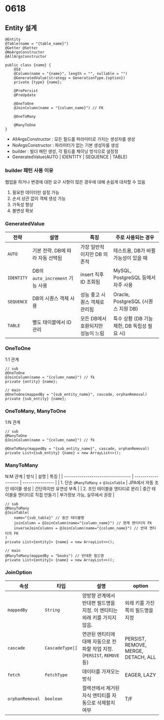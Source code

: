# 0618

## Entity 설계

```
@Entity
@Table(name = "{table_name}")
@Getter @Setter
@NoArgsConstructor
@AllArgsConstructor

public class {name} {
    @Id
    @Column(name = "{name}", length = "", nullable = "")
    @GeneratedValue(strategy = GenerationType.{option})
    private {type} {name};

    @PrePersist
    @PreUpdate

    @OneToOne
    @JoinColumn(name = "{column_name}") // FK

    @OneToMany

    @ManyToOne
}
```

- AllArgsConstructor : 모든 필드를 파라미터로 가지는 생성자를 생성
- NoArgsConstructor : 파라미터가 없는 기본 생성자를 생성
- builder : 빌더 패턴 생성, 각 필드를 체이닝 방식으로 설정정
- GeneratedValue(AUTO | IDENTITY | SEQUENCE | TABLE)

### builder 패턴 사용 이유

협업을 하거나 변경에 대한 요구 사항이 많은 경우에 대해 손쉽게 대처할 수 있음

1. 필요한 데이터만 설정 가능
2. 순서 상관 없이 객체 생성 가능
3. 가독성 향상
4. 불변성 확보

### GeneratedValue

| 전략       | 설명                             | 특징                               | 주로 사용되는 경우                          |
| ---------- | -------------------------------- | ---------------------------------- | ------------------------------------------- |
| `AUTO`     | 기본 전략. DB에 따라 자동 선택됨 | 가장 일반적이지만 DB 의존적        | 테스트용, DB가 바뀔 가능성이 있을 때        |
| `IDENTITY` | DB의 `auto_increment` 기능 사용  | insert 직후 ID 조회됨              | MySQL, PostgreSQL 등에서 자주 사용          |
| `SEQUENCE` | DB의 시퀀스 객체 사용            | 성능 좋고 시퀀스 객체로 관리됨     | Oracle, PostgreSQL (시퀀스 지원 DB)         |
| `TABLE`    | 별도 테이블에서 ID 관리          | 모든 DB에서 호환되지만 성능이 느림 | 특수 상황 (DB 기능 제한, DB 독립성 필요 시) |

### OneToOne

1:1 관계

```
// sub
@OneToOne
@JoinColumn(name = "{column_name}") // fk
private {entity} {name};

// main
@OneToOne(mappedBy = "{sub_entity_name}", cascade, orphanRemoval)
private {sub_entity} {name};
```

### OneToMany, ManyToOne

1:N 관계

```
// sub
@ManyToOne
@JoinColumn(name = "{column_name}") // fk

@OneToMany(mappedBy = "{sub_entity_name}", cascade, orphanRemoval)
private List<{sub_entity} {name} = new ArrayList<>();
```

### ManyToMany

N:M 관계
| 방식 | 설명 | 특징 |
| ---------------------------------- | ------------------- | ---------------- |
| 1. 단순 `@ManyToMany` + `@JoinTable` | JPA에서 자동 조인 테이블 생성 | 간단하지만 유연성 부족 |
| 2. 조인 테이블을 엔티티로 분리 | 중간 테이블을 엔티티로 직접 만들기 | 부가정보 가능, 실무에서 권장 |

```
// sub
@ManyToMany
@JoinTable(
    name="{sub_table}" // 중간 테이블명
    joinColumn = @JoinColumn(name="{column_name}") // 현재 엔티티의 FK
    inverseJoinColumns = @JoinColumn(name="{column_name}") // 반대 엔티티의 FK
)
private List<{entity}> {name} = new ArrayList<>();

// main
@ManyToMany(mappedBy = "books") // 반대편 필드명
private List<{entity}> {name} = new ArrayList<>();
```

### JoinOption

| 속성            | 타입            | 설명                                                                     | option                              |
| --------------- | --------------- | ------------------------------------------------------------------------ | ----------------------------------- |
| `mappedBy`      | `String`        | 양방향 관계에서 반대편 필드명을 지정. 이 엔티티는 외래 키를 가지지 않음. | 외래 키를 가진 쪽의 필드명을 지정   |
| `cascade`       | `CascadeType[]` | 연관된 엔티티에 대해 자동으로 전파할 작업 지정. (`PERSIST`, `REMOVE` 등) | PERSIST, REMOVE, MERGE, DETACH, ALL |
| `fetch`         | `FetchType`     | 데이터를 가져오는 방식                                                   | EAGER, LAZY                         |
| `orphanRemoval` | `boolean`       | 컬렉션에서 제거된 자식 엔티티를 자동으로 삭제할지 여부                   | T/F                                 |
